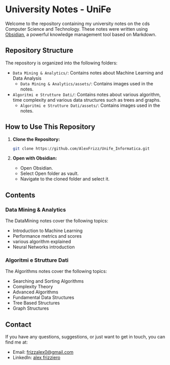 # University Notes - UniFe

Welcome to the repository containing my university notes on the cds Computer Science and Technology. These notes were written using [Obsidian](https://obsidian.md/), a powerful knowledge management tool based on Markdown.

## Repository Structure

The repository is organized into the following folders:

- `Data Mining & Analytics/`: Contains notes about Machine Learning and Data Analysis
  - `Data Mining & Analytics/assets/`: Contains images used in the notes.
- `Algoritmi e Strutture Dati/`: Contains notes about various algorithm, time complexity and various data structures such as trees and graphs.
  - `Algoritmi e Strutture Dati/assets/`: Contains images used in the notes.

## How to Use This Repository

1. **Clone the Repository:**

   ```bash
   git clone https://github.com/AlexFrizz/Unife_Informatica.git
   ```

2. **Open with Obsidian:**
   - Open Obsidian.
   - Select Open folder as vault.
   - Navigate to the cloned folder and select it.
  
## Contents

### Data Mining & Analytics
The DataMining notes cover the following topics:
- Introduction to Machine Learning
- Performance metrics and scores 
- various algorithm explained
- Neural Networks introduction

### Algoritmi e Strutture Dati
The Algorithms notes cover the following topics:
- Searching and Sorting Algorithms
- Complexity Theory
- Advanced Algorithms
- Fundamental Data Structures
- Tree Based Structures
- Graph Structures

## Contact 
If you have any questions, suggestions, or just want to get in touch, you can find me at:
- Email: frizzalex0@gmail.com
- LinkedIn: [alex frizziero](www.linkedin.com/in/alex-frizziero-6a46a7264)
